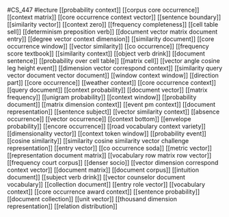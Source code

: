 #CS_447
#lecture
[[probability context]]
[[corpus core occurrence]]
[[context matrix]]
[[core occurrence context vector]]
[[sentence boundary]]
[[similarity vector]]
[[context zero]]
[[frequency completeness]]
[[cell table sell]]
[[determinism preposition verb]]
[[document vector matrix document entry]]
[[degree vector context dimension]]
[[similarity document]]
[[core occurrence window]]
[[vector similarity]]
[[co occurrence]]
[[frequency score textbook]]
[[similarity context]]
[[object verb drink]]
[[document sentence]]
[[probability over cell table]]
[[matrix cell]]
[[vector angle cosine leg height event]]
[[dimension vector correspond context]]
[[similarity query vector document vector document]]
[[window context window]]
[[direction part]]
[[core occurrence]]
[[weather context]]
[[core occurrence context]]
[[query document]]
[[context probability]]
[[document vector]]
[[matrix frequency]]
[[unigram probability]]
[[context window]]
[[probability document]]
[[matrix dimension context]]
[[event pm context]]
[[document representation]]
[[sentence subject]]
[[vector similarity context]]
[[absence occurrence]]
[[vector occurrence]]
[[context bottom]]
[[envelope probability]]
[[encore occurrence]]
[[road vocabulary context variety]]
[[dimensionality vector]]
[[context token window]]
[[probability event]]
[[cosine similarity]]
[[similarity cosine similarity vector challenge representation]]
[[entry vector]]
[[co occurrence soda]]
[[metric vector]]
[[representation document matrix]]
[[vocabulary row matrix row vector]]
[[frequency court corpus]]
[[denser socio]]
[[vector dimension correspond context vector]]
[[document matrix]]
[[document corpus]]
[[intuition document]]
[[subject verb drink]]
[[vector counselor document vocabulary]]
[[collection document]]
[[entry role vector]]
[[vocabulary context]]
[[core occurrence award context]]
[[sentence probability]]
[[document collection]]
[[unit vector]]
[[thousand dimension representation]]
[[relation distribution]]
